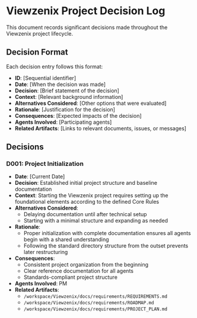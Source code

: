 # Viewzenix Project Decision Log

This document records significant decisions made throughout the Viewzenix project lifecycle.

## Decision Format
Each decision entry follows this format:
- **ID**: [Sequential identifier]
- **Date**: [When the decision was made]
- **Decision**: [Brief statement of the decision]
- **Context**: [Relevant background information]
- **Alternatives Considered**: [Other options that were evaluated]
- **Rationale**: [Justification for the decision]
- **Consequences**: [Expected impacts of the decision]
- **Agents Involved**: [Participating agents]
- **Related Artifacts**: [Links to relevant documents, issues, or messages]

## Decisions

### D001: Project Initialization
- **Date**: [Current Date]
- **Decision**: Established initial project structure and baseline documentation
- **Context**: Starting the Viewzenix project requires setting up the foundational elements according to the defined Core Rules
- **Alternatives Considered**: 
  - Delaying documentation until after technical setup
  - Starting with a minimal structure and expanding as needed
- **Rationale**: 
  - Proper initialization with complete documentation ensures all agents begin with a shared understanding
  - Following the standard directory structure from the outset prevents later restructuring
- **Consequences**: 
  - Consistent project organization from the beginning
  - Clear reference documentation for all agents
  - Standards-compliant project structure
- **Agents Involved**: PM
- **Related Artifacts**: 
  - `/workspace/Viewzenix/docs/requirements/REQUIREMENTS.md`
  - `/workspace/Viewzenix/docs/requirements/ROADMAP.md`
  - `/workspace/Viewzenix/docs/requirements/PROJECT_PLAN.md` 